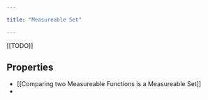 ```yaml
---

title: "Measureable Set"

---
```

[[TODO]]

## Properties
- [[Comparing two Measureable Functions is a Measureable Set]]
- 